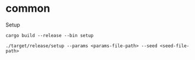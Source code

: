 # common  

Setup 
```shell
cargo build --release --bin setup   

./target/release/setup --params <params-file-path> --seed <seed-file-path>
```